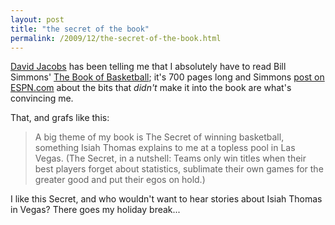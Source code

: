 ```yaml
---
layout: post
title: "the secret of the book"
permalink: /2009/12/the-secret-of-the-book.html
---
```


<p><a href="http://hello.typepad.com/">David Jacobs</a> has been telling me that I absolutely have to read Bill Simmons&#39; <a href="http://www.amazon.com/gp/product/034551176X?ie=UTF8&amp;tag=statingtheobviou&amp;linkCode=as2&amp;camp=1789&amp;creative=390957&amp;creativeASIN=034551176X">The Book of Basketball</a>; it&#39;s 700 pages long and Simmons <a href="http://sports.espn.go.com/nba/news/story?id=4746227">post on ESPN.com</a> about the bits that <i>didn&#39;t</i> make it into the book are what&#39;s convincing me.</p>

<p>That, and grafs like this:</p>

<blockquote><p>A big theme of my book is The Secret of winning basketball, something Isiah Thomas explains to me at a topless pool in Las Vegas. (The Secret, in a nutshell: Teams only win titles when their best players forget about statistics, sublimate their own games for the greater good and put their egos on hold.)</p></blockquote>

<p>I like this Secret, and who wouldn&#39;t want to hear stories about Isiah Thomas in Vegas? There goes my holiday break...</p>


